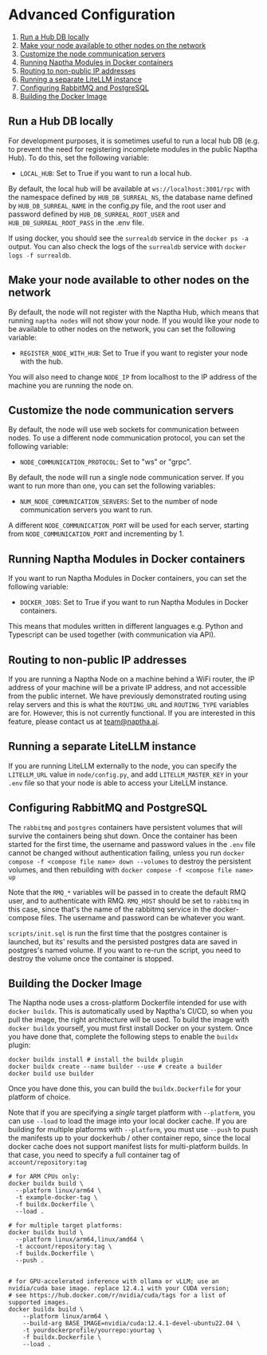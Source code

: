 # Advanced Configuration

1. [Run a Hub DB locally](#run-a-hub-db-locally)
2. [Make your node available to other nodes on the network](#make-your-node-available-to-other-nodes-on-the-network)
3. [Customize the node communication servers](#customize-the-node-communication-servers)
4. [Running Naptha Modules in Docker containers](#running-naptha-modules-in-docker-containers)
5. [Routing to non-public IP addresses](#routing-to-non-public-ip-addresses)
6. [Running a separate LiteLLM instance](#running-a-separate-litellm-instance)
7. [Configuring RabbitMQ and PostgreSQL](#configuring-rabbitmq-and-postgresql)
8. [Building the Docker Image](#building-the-docker-image)

## Run a Hub DB locally

For development purposes, it is sometimes useful to run a local hub DB (e.g. to prevent the need for registering incomplete modules in the public Naptha Hub). To do this, set the following variable:

- `LOCAL_HUB`: Set to True if you want to run a local hub.

By default, the local hub will be available at `ws://localhost:3001/rpc` with the namespace defined by `HUB_DB_SURREAL_NS`, the database name defined by `HUB_DB_SURREAL_NAME` in the config.py file, and the root user and password defined by `HUB_DB_SURREAL_ROOT_USER` and `HUB_DB_SURREAL_ROOT_PASS` in the .env file.

If using docker, you should see the `surrealdb` service in the `docker ps -a` output. You can also check the logs of the `surrealdb` service with `docker logs -f surrealdb`.

## Make your node available to other nodes on the network

By default, the node will not register with the Naptha Hub, which means that running `naptha nodes` will not show your node. If you would like your node to be available to other nodes on the network, you can set the following variable:

- `REGISTER_NODE_WITH_HUB`: Set to True if you want to register your node with the hub.

You will also need to change `NODE_IP` from localhost to the IP address of the machine you are running the node on.

## Customize the node communication servers

By default, the node will use web sockets for communication between nodes. To use a different node communication protocol, you can set the following variable:

- `NODE_COMMUNICATION_PROTOCOL`: Set to "ws" or "grpc".

By default, the node will run a single node communication server. If you want to run more than one, you can set the following variables:

- `NUM_NODE_COMMUNICATION_SERVERS`: Set to the number of node communication servers you want to run.

A different `NODE_COMMUNICATION_PORT` will be used for each server, starting from `NODE_COMMUNICATION_PORT` and incrementing by 1.

## Running Naptha Modules in Docker containers

If you want to run Naptha Modules in Docker containers, you can set the following variable:

- `DOCKER_JOBS`: Set to True if you want to run Naptha Modules in Docker containers.

This means that modules written in different languages e.g. Python and Typescript can be used together (with communication via API).

## Routing to non-public IP addresses

If you are running a Naptha Node on a machine behind a WiFi router, the IP address of your machine will be a private IP address, and not accessible from the public internet. We have previously demonstrated routing using relay servers and this is what the `ROUTING_URL` and `ROUTING_TYPE` variables are for. However, this is not currently functional. If you are interested in this feature, please contact us at team@naptha.ai.

## Running a separate LiteLLM instance

If you are running LiteLLM externally to the node, you can specify the `LITELLM_URL` value in `node/config.py`, and add `LITELLM_MASTER_KEY` in your `.env` file so that your node is able to access your LiteLLM instance.

## Configuring RabbitMQ and PostgreSQL

The `rabbitmq` and `postgres` containers have persistent volumes that will survive the containers being shut down. Once the container has been started for the first time, the username and password values in the `.env` file cannot be changed without authentication failing, unless you run `docker compose -f <compose file name> down --volumes` to destroy the persistent volumes, and then rebuilding with `docker compose -f <compose file name> up`

Note that the `RMQ_*` variables will be passed in to create the default RMQ user, and to authenticate with RMQ. `RMQ_HOST` should be set to `rabbitmq` in this case, since that's the name of the rabbitmq service in the docker-compose files. The username and password can be whatever you want.

`scripts/init.sql` is run the first time that the postgres container is launched, but its' results and the persisted postgres data are saved in postgres's named volume. If you want to re-run the script, you need to destroy the volume once the container is stopped.

## Building the Docker Image

The Naptha node uses a cross-platform Dockerfile intended for use with `docker buildx`. This is automatically used by Naptha's CI/CD, so when you pull the image, the right architecture will be used. To build the image with `docker buildx` yourself, you must first install Docker on your system. Once you have done that, complete the following steps to enable the `buildx` plugin:


```shell 
docker buildx install # install the buildx plugin
docker buildx create --name builder --use # create a builder 
docker build use builder
```

Once you have done this, you can build the `buildx.Dockerfile` for your platform of choice.

Note that if you are specifying a _single_ target platform with `--platform`, you can use `--load` to load the image
into your local docker cache. If you are building for multiple platforms with `--platform`, you must use `--push` to 
push the manifests up to your dockerhub / other container repo, since the local docker cache
does not support manifest lists for multi-platform builds. In that case, you need to specify a full container tag of 
`account/repository:tag`

```shell
# for ARM CPUs only:
docker buildx build \
  --platform linux/arm64 \
  -t example-docker-tag \
  -f buildx.Dockerfile \
  --load . 
  
# for multiple target platforms:
docker buildx build \
  --platform linux/arm64,linux/amd64 \
  -t account/repository:tag \
  -f buildx.Dockerfile \ 
  --push .


# for GPU-accelerated inference with ollama or vLLM; use an nvidia/cuda base image. replace 12.4.1 with your CUDA version;
# see https://hub.docker.com/r/nvidia/cuda/tags for a list of supported images.
docker buildx build \
    --platform linux/arm64 \
    --build-arg BASE_IMAGE=nvidia/cuda:12.4.1-devel-ubuntu22.04 \ 
    -t yourdockerprofile/yourrepo:yourtag \
    -f buildx.Dockerfile \
    --load .
```